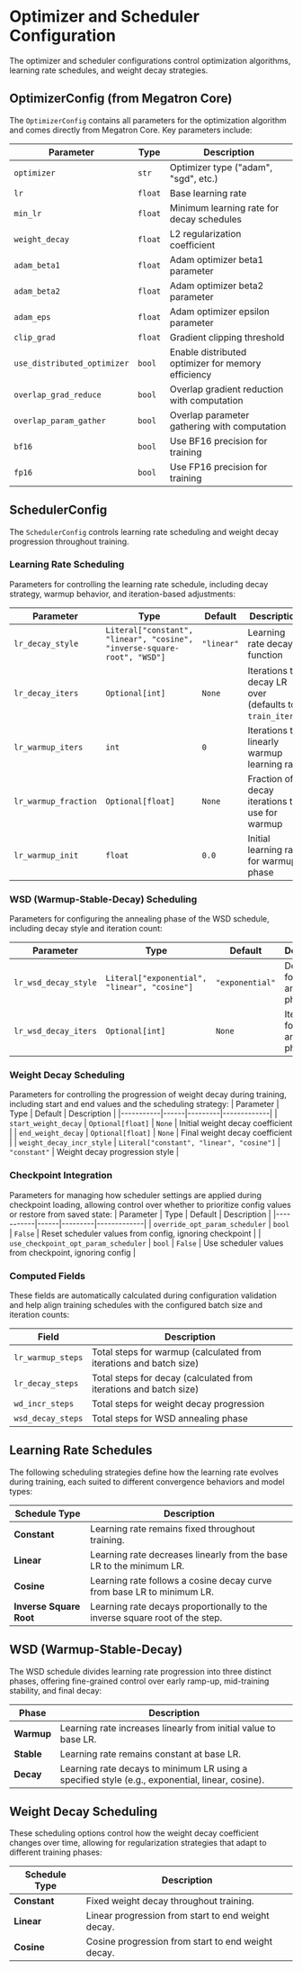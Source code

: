# Optimizer and Scheduler Configuration

The optimizer and scheduler configurations control optimization algorithms, learning rate schedules, and weight decay strategies.

## OptimizerConfig (from Megatron Core)

The `OptimizerConfig` contains all parameters for the optimization algorithm and comes directly from Megatron Core. Key parameters include:

| Parameter | Type | Description |
|-----------|------|-------------|
| `optimizer` | `str` | Optimizer type ("adam", "sgd", etc.) |
| `lr` | `float` | Base learning rate |
| `min_lr` | `float` | Minimum learning rate for decay schedules |
| `weight_decay` | `float` | L2 regularization coefficient |
| `adam_beta1` | `float` | Adam optimizer beta1 parameter |
| `adam_beta2` | `float` | Adam optimizer beta2 parameter |
| `adam_eps` | `float` | Adam optimizer epsilon parameter |
| `clip_grad` | `float` | Gradient clipping threshold |
| `use_distributed_optimizer` | `bool` | Enable distributed optimizer for memory efficiency |
| `overlap_grad_reduce` | `bool` | Overlap gradient reduction with computation |
| `overlap_param_gather` | `bool` | Overlap parameter gathering with computation |
| `bf16` | `bool` | Use BF16 precision for training |
| `fp16` | `bool` | Use FP16 precision for training |

## SchedulerConfig

The `SchedulerConfig` controls learning rate scheduling and weight decay progression throughout training.

### Learning Rate Scheduling
Parameters for controlling the learning rate schedule, including decay strategy, warmup behavior, and iteration-based adjustments:

| Parameter | Type | Default | Description |
|-----------|------|---------|-------------|
| `lr_decay_style` | `Literal["constant", "linear", "cosine", "inverse-square-root", "WSD"]` | `"linear"` | Learning rate decay function |
| `lr_decay_iters` | `Optional[int]` | `None` | Iterations to decay LR over (defaults to `train_iters`) |
| `lr_warmup_iters` | `int` | `0` | Iterations to linearly warmup learning rate |
| `lr_warmup_fraction` | `Optional[float]` | `None` | Fraction of decay iterations to use for warmup |
| `lr_warmup_init` | `float` | `0.0` | Initial learning rate for warmup phase |

### WSD (Warmup-Stable-Decay) Scheduling
Parameters for configuring the annealing phase of the WSD schedule, including decay style and iteration count:

| Parameter | Type | Default | Description |
|-----------|------|---------|-------------|
| `lr_wsd_decay_style` | `Literal["exponential", "linear", "cosine"]` | `"exponential"` | Decay style for WSD annealing phase |
| `lr_wsd_decay_iters` | `Optional[int]` | `None` | Iterations for WSD annealing phase |

### Weight Decay Scheduling
Parameters for controlling the progression of weight decay during training, including start and end values and the scheduling strategy:
| Parameter | Type | Default | Description |
|-----------|------|---------|-------------|
| `start_weight_decay` | `Optional[float]` | `None` | Initial weight decay coefficient |
| `end_weight_decay` | `Optional[float]` | `None` | Final weight decay coefficient |
| `weight_decay_incr_style` | `Literal["constant", "linear", "cosine"]` | `"constant"` | Weight decay progression style |

### Checkpoint Integration
Parameters for managing how scheduler settings are applied during checkpoint loading, allowing control over whether to prioritize config values or restore from saved state:
| Parameter | Type | Default | Description |
|-----------|------|---------|-------------|
| `override_opt_param_scheduler` | `bool` | `False` | Reset scheduler values from config, ignoring checkpoint |
| `use_checkpoint_opt_param_scheduler` | `bool` | `False` | Use scheduler values from checkpoint, ignoring config |

### Computed Fields

These fields are automatically calculated during configuration validation and help align training schedules with the configured batch size and iteration counts:


| Field | Description |
|-------|-------------|
| `lr_warmup_steps` | Total steps for warmup (calculated from iterations and batch size) |
| `lr_decay_steps` | Total steps for decay (calculated from iterations and batch size) |
| `wd_incr_steps` | Total steps for weight decay progression |
| `wsd_decay_steps` | Total steps for WSD annealing phase |

## Learning Rate Schedules
The following scheduling strategies define how the learning rate evolves during training, each suited to different convergence behaviors and model types:

| Schedule Type           | Description                                                                 |
|-------------------------|-----------------------------------------------------------------------------|
| **Constant**            | Learning rate remains fixed throughout training.                            |
| **Linear**              | Learning rate decreases linearly from the base LR to the minimum LR.        |
| **Cosine**              | Learning rate follows a cosine decay curve from base LR to minimum LR.      |
| **Inverse Square Root** | Learning rate decays proportionally to the inverse square root of the step. |


## WSD (Warmup-Stable-Decay)

The WSD schedule divides learning rate progression into three distinct phases, offering fine-grained control over early ramp-up, mid-training stability, and final decay:

| Phase     | Description                                              |
|-----------|----------------------------------------------------------|
| **Warmup** | Learning rate increases linearly from initial value to base LR. |
| **Stable** | Learning rate remains constant at base LR.              |
| **Decay**  | Learning rate decays to minimum LR using a specified style (e.g., exponential, linear, cosine). |


## Weight Decay Scheduling
These scheduling options control how the weight decay coefficient changes over time, allowing for regularization strategies that adapt to different training phases:

| Schedule Type | Description                                                                 |
|---------------|-----------------------------------------------------------------------------|
| **Constant**  | Fixed weight decay throughout training.                                     |
| **Linear**    | Linear progression from start to end weight decay.                          |
| **Cosine**    | Cosine progression from start to end weight decay.                          |

